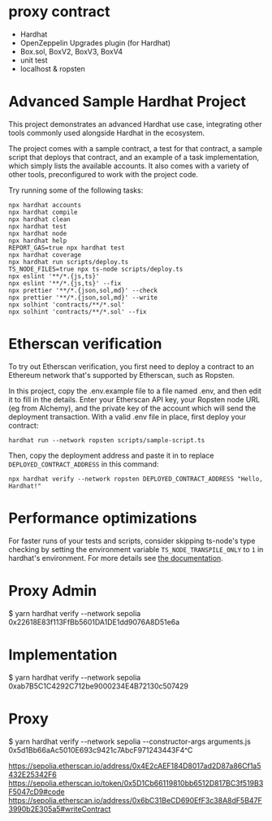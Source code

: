 # proxy contract

- Hardhat
- OpenZeppelin Upgrades plugin (for Hardhat)
- Box.sol, BoxV2, BoxV3, BoxV4
- unit test
- localhost & ropsten

# Advanced Sample Hardhat Project

This project demonstrates an advanced Hardhat use case, integrating other tools commonly used alongside Hardhat in the ecosystem.

The project comes with a sample contract, a test for that contract, a sample script that deploys that contract, and an example of a task implementation, which simply lists the available accounts. It also comes with a variety of other tools, preconfigured to work with the project code.

Try running some of the following tasks:

```shell
npx hardhat accounts
npx hardhat compile
npx hardhat clean
npx hardhat test
npx hardhat node
npx hardhat help
REPORT_GAS=true npx hardhat test
npx hardhat coverage
npx hardhat run scripts/deploy.ts
TS_NODE_FILES=true npx ts-node scripts/deploy.ts
npx eslint '**/*.{js,ts}'
npx eslint '**/*.{js,ts}' --fix
npx prettier '**/*.{json,sol,md}' --check
npx prettier '**/*.{json,sol,md}' --write
npx solhint 'contracts/**/*.sol'
npx solhint 'contracts/**/*.sol' --fix
```

# Etherscan verification

To try out Etherscan verification, you first need to deploy a contract to an Ethereum network that's supported by Etherscan, such as Ropsten.

In this project, copy the .env.example file to a file named .env, and then edit it to fill in the details. Enter your Etherscan API key, your Ropsten node URL (eg from Alchemy), and the private key of the account which will send the deployment transaction. With a valid .env file in place, first deploy your contract:

```shell
hardhat run --network ropsten scripts/sample-script.ts
```

Then, copy the deployment address and paste it in to replace `DEPLOYED_CONTRACT_ADDRESS` in this command:

```shell
npx hardhat verify --network ropsten DEPLOYED_CONTRACT_ADDRESS "Hello, Hardhat!"
```

# Performance optimizations

For faster runs of your tests and scripts, consider skipping ts-node's type checking by setting the environment variable `TS_NODE_TRANSPILE_ONLY` to `1` in hardhat's environment. For more details see [the documentation](https://hardhat.org/guides/typescript.html#performance-optimizations).

# Proxy Admin
$ yarn hardhat verify --network sepolia 0x22618E83f113FfBb5601DA1DE1dd9076A8D51e6a

# Implementation 
$ yarn hardhat verify --network sepolia 0xab7B5C1C4292C712be9000234E4B72130c507429

# Proxy
$ yarn hardhat verify --network sepolia --constructor-args arguments.js 0x5d1Bb66aAc5010E693c9421c7AbcF971243443F4^C



https://sepolia.etherscan.io/address/0x4E2cAEF184D8017ad2D87a86Cf1a5432E25342F6
https://sepolia.etherscan.io/token/0x5D1Cb66119810bb6512D817BC3f519B3F5047cD9#code
https://sepolia.etherscan.io/address/0x6bC31BeCD690EfF3c38A8dF5B47F3990b2E305a5#writeContract
